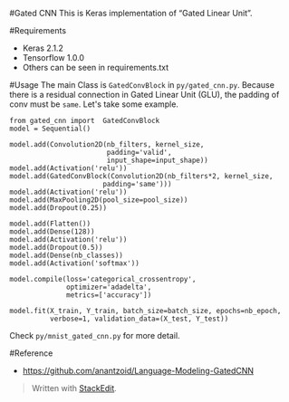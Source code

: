#Gated CNN
This is Keras implementation of “Gated Linear Unit”.

#Requirements

 - Keras 2.1.2
 - Tensorflow 1.0.0
 - Others can be seen in requirements.txt

#Usage
The main Class is `GatedConvBlock` in `py/gated_cnn.py`.
Because there is a residual  connection in Gated Linear Unit (GLU), the padding of conv must be `same`. 
Let's take some example.
```
from gated_cnn import  GatedConvBlock
model = Sequential()

model.add(Convolution2D(nb_filters, kernel_size,
                        padding='valid',
                        input_shape=input_shape))
model.add(Activation('relu'))
model.add(GatedConvBlock(Convolution2D(nb_filters*2, kernel_size, 
                       padding='same')))
model.add(Activation('relu'))
model.add(MaxPooling2D(pool_size=pool_size))
model.add(Dropout(0.25))

model.add(Flatten())
model.add(Dense(128))
model.add(Activation('relu'))
model.add(Dropout(0.5))
model.add(Dense(nb_classes))
model.add(Activation('softmax'))

model.compile(loss='categorical_crossentropy',
              optimizer='adadelta',
              metrics=['accuracy'])

model.fit(X_train, Y_train, batch_size=batch_size, epochs=nb_epoch,
          verbose=1, validation_data=(X_test, Y_test))
```
Check `py/mnist_gated_cnn.py` for more detail.

#Reference
- https://github.com/anantzoid/Language-Modeling-GatedCNN

> Written with [StackEdit](https://stackedit.io/).
